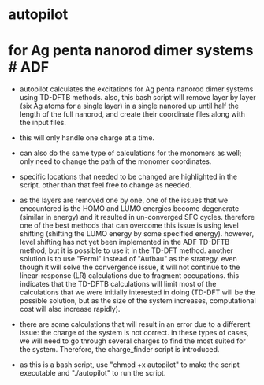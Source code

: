 # autopilot
# for Ag penta nanorod dimer systems # ADF

* autopilot calculates the excitations for Ag penta nanorod dimer systems using TD-DFTB methods. also, this bash script will remove layer by layer (six Ag atoms for a single layer) in a single nanorod up until half the length of the full nanorod, and create their coordinate files along with the input files.

* this will only handle one charge at a time.

* can also do the same type of calculations for the monomers as well; only need to change the path of the monomer coordinates.

* specific locations that needed to be changed are highlighted in the script. other than that feel free to change as needed.

* as the layers are removed one by one, one of the issues that we encountered is the HOMO and LUMO energies become degenerate (similar in energy) and it resulted in un-converged SFC cycles. therefore one of the best methods that can overcome this issue is using level shifting (shifting the LUMO energy by some specified energy). however, level shifting has not yet been implemented in the ADF TD-DFTB method; but it is possible to use it in the TD-DFT method. another solution is to use "Fermi" instead of "Aufbau" as the strategy. even though it will solve the convergence issue, it will not continue to the linear-response (LR) calculations due to fragment occupations. this indicates that the TD-DFTB calculations will limit most of the calculations that we were initially interested in doing (TD-DFT will be the possible solution, but as the size of the system increases, computational cost will also increase rapidly).

* there are some calculations that will result in an error due to a different issue: the charge of the system is not correct. in these types of cases, we will need to go through several charges to find the most suited for the system. Therefore, the charge_finder script is introduced.

* as this is a bash script, use "chmod +x autopilot" to make the script executable and "./autopilot" to run the script.
